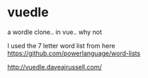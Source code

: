 # vuedle
a wordle clone.. in vue.. why not

I used the 7 letter word list from here https://github.com/powerlanguage/word-lists

http://vuedle.daveajrussell.com/
